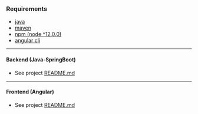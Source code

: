 ### Requirements
- [java](https://openjdk.org/install/)
- [maven](https://maven.apache.org/install.html)
- [npm (node ^12.0.0)](https://nodejs.org/es/download/package-manager/)
- [angular cli](https://angular.io/cli)

<hr/>

#### Backend (Java-SpringBoot)

- See project [README.md](dna-detector/README.md)

<hr/>

#### Frontend (Angular)

- See project [README.md](dna-detector-web/README.md)
